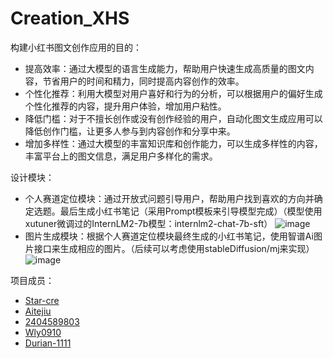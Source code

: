 # Creation_XHS
构建小红书图文创作应用的目的：
- 提高效率：通过大模型的语言生成能力，帮助用户快速生成高质量的图文内容，节省用户的时间和精力，同时提高内容创作的效率。
- 个性化推荐：利用大模型对用户喜好和行为的分析，可以根据用户的偏好生成个性化推荐的内容，提升用户体验，增加用户粘性。
- 降低门槛：对于不擅长创作或没有创作经验的用户，自动化图文生成应用可以降低创作门槛，让更多人参与到内容创作和分享中来。
- 增加多样性：通过大模型的丰富知识库和创作能力，可以生成多样性的内容，丰富平台上的图文信息，满足用户多样化的需求。

设计模块：
- 个人赛道定位模块：通过开放式问题引导用户，帮助用户找到喜欢的方向并确定选题。最后生成小红书笔记（采用Prompt模板来引导模型完成）（模型使用xutuner微调过的InternLM2-7b模型：internlm2-chat-7b-sft）
![image](https://github.com/Star-cre/Creation_XHS/assets/95208730/3bca08c6-8119-4a22-9f55-83420fa7195b)
- 图片生成模块：根据个人赛道定位模块最终生成的小红书笔记，使用智谱Ai图片接口来生成相应的图片。（后续可以考虑使用stableDiffusion/mj来实现）
![image](https://github.com/Star-cre/Creation_XHS/assets/95208730/8d6d4316-b70f-44a6-aea7-0521f7061451)


项目成员：
- [Star-cre](https://github.com/Star-cre)
- [Aitejiu](https://github.com/Aitejiu)
- [2404589803](https://github.com/2404589803)
- [Wly0910](https://github.com/Wly0910)
- [Durian-1111](https://github.com/Durian-1111)
